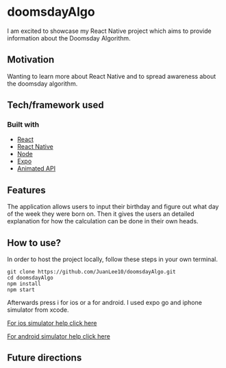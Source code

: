 # doomsdayAlgo

I am excited to showcase my React Native project which aims to provide information about the Doomsday Algorithm.

## Motivation
<!-- A short description of the motivation behind the creation and maintenance of the project. This should explain **why** the project exists. -->

Wanting to learn more about React Native and to spread awareness about the doomsday algorithm. 

<!-- ## Build status
Build status of continus integration i.e. travis, appveyor etc. Ex. - 

[![Build Status](https://travis-ci.org/akashnimare/foco.svg?branch=master)](https://travis-ci.org/akashnimare/foco)
[![Windows Build Status](https://ci.appveyor.com/api/projects/status/github/akashnimare/foco?branch=master&svg=true)](https://ci.appveyor.com/project/akashnimare/foco/branch/master)

## Code style
If you're using any code style like xo, standard etc. That will help others while contributing to your project. Ex. -

[![js-standard-style](https://img.shields.io/badge/code%20style-standard-brightgreen.svg?style=flat)](https://github.com/feross/standard)
 
## Screenshots
Include logo/demo screenshot etc. -->

## Tech/framework used

### Built with
- [React](https://reactjs.org)
- [React Native](https://reactnative.dev)
- [Node](https://nodejs.org/en)
- [Expo](https://expo.dev/client)
- [Animated API](https://reactnative.dev/docs/animations)

## Features
The application allows users to input their birthday and figure out what day of the week they were born on. Then it gives the users an 
detailed explanation for how the calculation can be done in their own heads.

## How to use?
In order to host the project locally, follow these steps in your own terminal.

    git clone https://github.com/JuanLee10/doomsdayAlgo.git
    cd doomsdayAlgo
    npm install
    npm start

Afterwards press i for ios or a for android. I used expo go and iphone simulator from xcode. 

[For ios simulator help click here](https://youtu.be/VozPNrt-LfE?t=2253)

[For android simulator help click here](https://youtu.be/VozPNrt-LfE?t=1874)

## Future directions


<!-- 

## Code Example
Show what the library does as concisely as possible, developers should be able to figure out **how** your project solves their problem by looking at the code example. Make sure the API you are showing off is obvious, and that your code is short and concise.

## Installation
Provide step by step series of examples and explanations about how to get a development env running.

## API Reference

Depending on the size of the project, if it is small and simple enough the reference docs can be added to the README. For medium size to larger projects it is important to at least provide a link to where the API reference docs live.

## Tests
Describe and show how to run the tests with code examples.

## Contribute

Let people know how they can contribute into your project. A [contributing guideline](https://github.com/zulip/zulip-electron/blob/master/CONTRIBUTING.md) will be a big plus.

## Credits
Give proper credits. This could be a link to any repo which inspired you to build this project, any blogposts or links to people who contrbuted in this project. 

#### Anything else that seems useful

## License
A short snippet describing the license (MIT, Apache etc)

MIT © [Yourname]() -->
